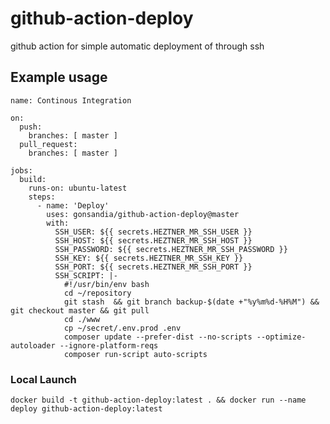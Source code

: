 # github-action-deploy
github action for simple automatic deployment of through ssh

## Example usage

    name: Continous Integration

    on:
      push:
        branches: [ master ]
      pull_request:
        branches: [ master ]

    jobs:
      build:
        runs-on: ubuntu-latest
        steps:
          - name: 'Deploy'
            uses: gonsandia/github-action-deploy@master
            with:
              SSH_USER: ${{ secrets.HEZTNER_MR_SSH_USER }}
              SSH_HOST: ${{ secrets.HEZTNER_MR_SSH_HOST }}
              SSH_PASSWORD: ${{ secrets.HEZTNER_MR_SSH_PASSWORD }}
              SSH_KEY: ${{ secrets.HEZTNER_MR_SSH_KEY }}
              SSH_PORT: ${{ secrets.HEZTNER_MR_SSH_PORT }}
              SSH_SCRIPT: |-
                #!/usr/bin/env bash
                cd ~/repository
                git stash  && git branch backup-$(date +"%y%m%d-%H%M") && git checkout master && git pull
                cd ./www
                cp ~/secret/.env.prod .env
                composer update --prefer-dist --no-scripts --optimize-autoloader --ignore-platform-reqs
                composer run-script auto-scripts

### Local Launch

    docker build -t github-action-deploy:latest . && docker run --name deploy github-action-deploy:latest 
